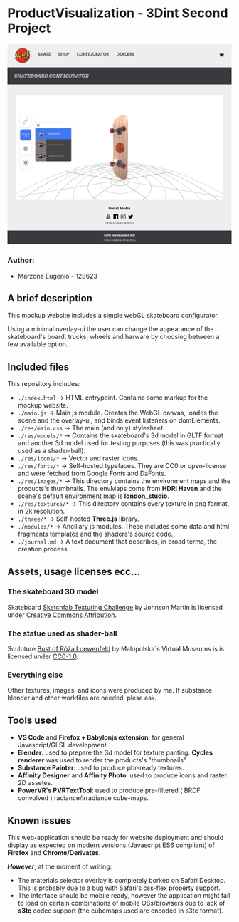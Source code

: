 # ProductVisualization - 3Dint Second Project

![A small preview](res/images/showcase.png)
### Author:
- Marzona Eugenio - 128623

## A brief description
This mockup website includes a simple webGL skateboard configurator.

Using a minimal overlay-ui the user can change the appearance of the skateboard's board, trucks, wheels and harware by choosing between a few available option.

## Included files
This repository includes:
* `./index.html` -> HTML entrypoint. Contains some markup for the mockup website.
* `./main.js` -> Main js module. Creates the WebGL canvas, loades the scene and the overlay-ui, and binds event listeners on domElements.
* `./res/main.css` -> The main (and only) stylesheet.
* `./res/models/*` -> Contains the skateboard's 3d model in GLTF format and another 3d model used for testing purposes (this was practically used as a shader-ball).
* `./res/icons/*` -> Vector and raster icons.
* `./res/fonts/*` -> Self-hosted typefaces. They are CC0 or open-license and were fetched from Google Fonts and DaFonts.
* `./res/images/*` -> This directory contains the environment maps and the products's thumbnails. The envMaps come from **HDRI Haven** and the scene's default environment map is **london_studio**.
* `./res/textures/*` -> This directory contains every texture in png format, in 2k resolution.
* `./three/*` -> Self-hosted **Three.js** library.
* `./modules/*` -> Ancillary js modules. These includes some data and html fragments templates and the shaders's source code.
* `./journal.md` -> A text document that describes, in broad terms, the creation process.

## Assets, usage licenses ecc...

### The skateboard 3D model
Skateboard [Sketchfab Texturing Challenge](https://skfb.ly/6WNV6) by Johnson Martin is licensed under [Creative Commons Attribution](http://creativecommons.org/licenses/by/4.0/).

### The statue used as shader-ball
Sculpture [Bust of Róża Loewenfeld](https://sketchfab.com/3d-models/sculpture-bust-of-roza-loewenfeld-fc6e731a0131471ba8e45511c7ea9996) by Malopolska`s Virtual Museums is is licensed under [CC0-1.0](http://creativecommons.org/publicdomain/zero/1.0/).

### Everything else
Other textures, images, and icons were produced by me.
If substance blender and other workfiles are needed, plese ask.

## Tools used 
- **VS Code** and **Firefox + Babylonjs extension**: for general Javascript/GLSL development.
- **Blender**: used to prepare the 3d model for texture panting. **Cycles renderer** was used to render the products's "thumbnails".
- **Substance Painter**: used to produce pbr-ready textures.
- **Affinity Designer** and **Affinity Photo**: used to produce icons and raster 2D assetes.
- **PowerVR's PVRTextTool**: used to produce pre-filtered ( BRDF convolved ) radiance/irradiance cube-maps.

## Known issues
This web-application should be ready for website deployment and should display as expected on modern versions (Javascript ES6 compliant) of **Firefox** and **Chrome/Derivates**.

***However***, at the moment of writing:
- The materials selector overlay is completely borked on Safari Desktop. This is probably due to a bug with Safari's css-flex property support.
- The interface should be mobile ready, however the application might fail to load on certain combinations of mobile OSs/browsers due to lack of **s3tc** codec support (the cubemaps used are encoded in s3tc format).